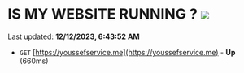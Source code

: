 # IS MY WEBSITE RUNNING ? [![](https://img.shields.io/static/v1?label=Sponsor&message=%E2%9D%A4&logo=GitHub&color=%23fe8e86)](https://github.com/sponsors/<username>)

Last updated: **12/12/2023, 6:43:52 AM**

- `GET` [https://youssefservice.me](https://youssefservice.me) - **Up** (660ms)

